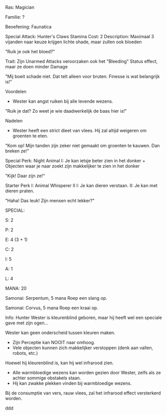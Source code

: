 Ras: Magician

Familie: ?

Beoefening: Faunatica

Special Attack: Hunter's Claws
	Stamina Cost: 2
	Description: Maximaal 3 vijanden naar keuze krijgen lichte shade, maar zullen ook bloeden

"Ruik je ook het bloed?"

Trait: Zijn Unarmed Attacks veroorzaken ook het "Bleeding" Status effect, maar ze doen minder Damage

"Mij boeit schade niet. Dat telt alleen voor bruten. Finesse is wat belangrijk is!"

Voordelen

- Wester kan angst ruiken bij alle levende wezens.

"Ruik je dat? Zo weet je wie daadwerkelijk de baas hier is!"

Nadelen

- Wester heeft een strict dieet van vlees. Hij zal altijd weigeren om groenten te eten.

"Kom op! Mijn tanden zijn zeker niet gemaakt om groenten te kauwen. Dan breken ze!"

Special Perk: Night Animal
	I: Je kan ietsje beter zien in het donker
	+ Objecten waar je naar zoekt zijn makkelijker te zien in het donker

"Kijk! Daar zijn ze!"

Starter Perk I:
	Animal Whisperer II
	I: Je kan dieren verstaan.
	II: Je kan met dieren praten.

"Haha! Das leuk! Zijn mensen echt lekker?"

SPECIAL:

S: 2

P: 2

E: 4 (3 + 1)

C: 2

I: 5

A: 1

L: 4

MANA: 20

Samonai: Serpentum, 5 mana
	Roep een slang op.

Samonai: Corvus, 5 mana
	Roep een kraai op.

Info:
Hunter
Wester is kleurenblind geboren, maar hij heeft wel een speciale gave met zijn ogen...

Wester kan geen onderscheid tussen kleuren maken.
- Zijn Perceptie kan NOOIT naar omhoog.
- Vele objecten kunnen zich makkelijker verstoppen (denk aan vallen, robots, etc.)

Hoewel hij kleurenblind is, kan hij wel infrarood zien.
- Alle warmbloedige wezens kan worden gezien door Wester, zelfs als ze achter sommige obstakels staan.
- Hij kan zwakke plekken vinden bij warmbloedige wezens.

Bij de consumptie van vers, rauw vlees, zal het infrarood effect versterkerd worden.




























ddd